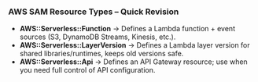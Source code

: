 ### AWS SAM Resource Types – Quick Revision

- **AWS::Serverless::Function** → Defines a Lambda function + event sources (S3, DynamoDB Streams, Kinesis, etc.).  
- **AWS::Serverless::LayerVersion** → Defines a Lambda layer version for shared libraries/runtimes, keeps old versions safe.  
- **AWS::Serverless::Api** → Defines an API Gateway resource; use when you need full control of API configuration.  
